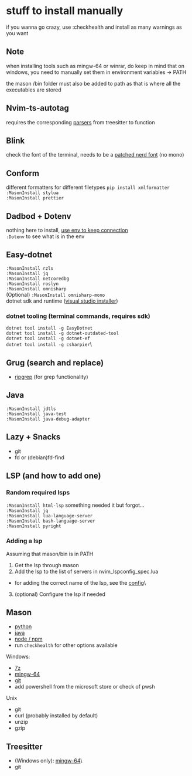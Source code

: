 # stuff to install manually

if you wanna go crazy, use :checkhealth and install as many warnings as you want

## Note
when installing tools such as mingw-64 or winrar, do keep in mind that on windows, you need to manually set them in environment variables -> PATH

the mason /bin folder must also be added to path as that is where all the executables are stored

## Nvim-ts-autotag
requires the corresponding [parsers](https://github.com/nvim-treesitter/nvim-treesitter?tab=readme-ov-file#supported-languages) from treesitter to function

## Blink
check the font of the terminal, needs to be a [patched nerd font](https://www.nerdfonts.com/font-downloads) (no mono)

## Conform
different formatters for different filetypes
```pip install xmlformatter```\
```:MasonInstall stylua```\
```:MasonInstall prettier```

## Dadbod + Dotenv
nothing here to install,
[use env to keep connection](https://github.com/kristijanhusak/vim-dadbod-ui)\
```:Dotenv``` to see what is in the env

## Easy-dotnet
```:MasonInstall rzls```\
```:MasonInstall jq```\
```:MasonInstall netcoredbg```\
```:MasonInstall roslyn```\
```:MasonInstall omnisharp```\
(Optional) ```:MasonInstall omnisharp-mono```\
dotnet sdk and runtime ([visual studio installer](https://visualstudio.microsoft.com/downloads/))
### dotnet tooling (terminal commands, requires sdk)
```dotnet tool install -g EasyDotnet```\
```dotnet tool install -g dotnet-outdated-tool```\
```dotnet tool install -g dotnet-ef```\
```dotnet tool install -g csharpier```\

## Grug (search and replace)
- [ripgrep](https://github.com/BurntSushi/ripgrep) (for grep functionality)

## Java
```:MasonInstall jdtls```\
```:MasonInstall java-test```\
```:MasonInstall java-debug-adapter```

## Lazy + Snacks
- git
- fd or (debian)fd-find

## LSP (and how to add one)
### Random required lsps
```:MasonInstall html-lsp``` something needed it but forgot...\
```:MasonInstall jq```\
```:MasonInstall lua-language-server```\
```:MasonInstall bash-language-server```\
```:MasonInstall pyright```

### Adding a lsp
Assuming that mason/bin is in PATH
1. Get the lsp through mason
2. Add the lsp to the list of servers in nvim_lspconfig_spec.lua
  - for adding the correct name of the lsp, see the [config](https://github.com/neovim/nvim-lspconfig/blob/master/doc/configs.md)\
3. (optional) Configure the lsp if needed

## Mason
- [python](https://www.python.org/downloads)
- [java](https://www.oracle.com/java/technologies/downloads)
- [node / npm](https://nodejs.org/en/download)
- run ```checkhealth``` for other options available

Windows:
- [7z](https://7-zip.org/)
- [mingw-64](https://www.mingw-w64.org/downloads)
- [git](https://git-scm.com/downloads)
- add powershell from the microsoft store or check of pwsh

Unix
- git
- curl (probably installed by default)
- unzip
- gzip

## Treesitter
- (Windows only): [mingw-64](https://www.mingw-w64.org/downloads)\
- git
